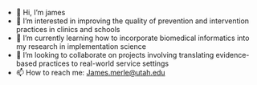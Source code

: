 - 👋 Hi, I’m james
- 👀 I’m interested in improving the quality of prevention and intervention practices in clinics and schools
- 🌱 I’m currently learning how to incorporate biomedical informatics into my research in implementation science
- 💞️ I’m looking to collaborate on projects involving translating evidence-based practices to real-world service settings
- 📫 How to reach me: James.merle@utah.edu

<!---
jLorenzMerle/jLorenzMerle is a ✨ special ✨ repository because its `README.md` (this file) appears on your GitHub profile.
You can click the Preview link to take a look at your changes.
--->
